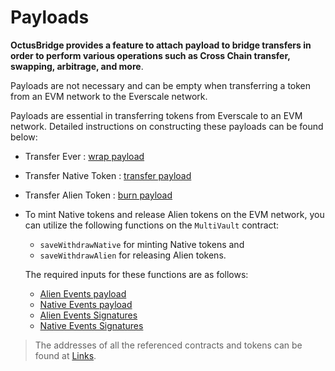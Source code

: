 # Payloads

**OctusBridge provides a feature to attach payload to bridge transfers in order to perform various operations such as Cross Chain transfer, swapping, arbitrage, and more**.

Payloads are not necessary and can be empty when transferring a token from an EVM network to the Everscale network.

Payloads are essential in transferring tokens from Everscale to an EVM network. Detailed instructions on constructing these payloads can be found below:

- Transfer Ever : [wrap payload](../../src/codeSamples/md/EverToEvm/buildingPayloads/BuildingPayloads.md#ever-Native-coin-payload)
- Transfer Native Token : [transfer payload](../../src/codeSamples/md/EverToEvm/buildingPayloads/BuildingPayloads.md#native-token-payload)
- Transfer Alien Token : [burn payload](../../src/codeSamples/md/EverToEvm/buildingPayloads/BuildingPayloads.md#alien-token-payload)
- To mint Native tokens and release Alien tokens on the EVM network, you can utilize the following functions on the `MultiVault` contract:
   
  - `saveWithdrawNative`  for minting Native tokens and   
  - `saveWithdrawAlien`  for releasing Alien tokens. 
   
   The required inputs for these functions are as follows:


    - [Alien Events payload](../../src/codeSamples/md/EverToEvm/saveWithdraw/saveWithdrawAlien.md#encoding-payload-relevant-to-everscale-ethereum-event-Alien)
    - [Native Events payload](../../src/codeSamples/md/EverToEvm/saveWithdraw/saveWithdrawNative.md#encoding-payload-relevant-to-everscale-ethereum-event-Native)
    - [Alien Events Signatures](../../src/codeSamples/md/EverToEvm/saveWithdraw/saveWithdrawAlien.md#encoding-signatures-relevant-to-everscale-ethereum-event-Alien)
    - [Native Events Signatures](../../src/codeSamples/md/EverToEvm/saveWithdraw/saveWithdrawNative.md#encoding-signatures-relevant-to-everscale-ethereum-event-Native)

> The addresses of all the referenced contracts and tokens can be found at [Links](../addresses.md).